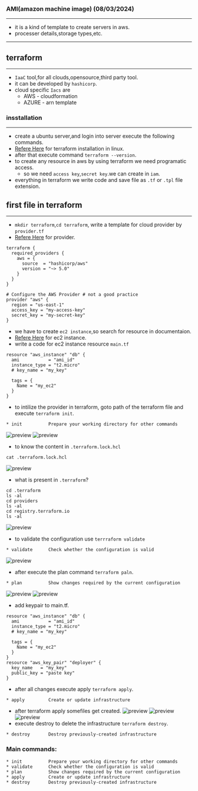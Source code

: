 ### AMI(amazon machine image) (08/03/2024)
----------------------------------------------
* it is a kind of template to create servers in aws.
* processer details,storage types,etc.
-------------------------------------------------------------------
## terraform
----------------------------------------------------------------------
* `IaaC` tool,for all clouds,opensource,third party tool.
* it can be developed by `hashicorp`.
* cloud specific `Iacs` are
    * AWS - cloudformation
    * AZURE - arn template
### insstallation
---------------------------
* create a ubuntu server,and login into server execute the following commands.
* [Refere Here](https://developer.hashicorp.com/terraform/tutorials/aws-get-started/install-cli) for terraform installation in linux.
* after that execute command `terraform --version`.
* to create any resource in aws by using terraform we need programatic access.
   * so we need `access key`,`secret key`.we can create in `iam`.
 * everything in terraform we write code and save file as `.tf` or `.tpl` file extension.
## first file in terraform
-------------------------------
* `mkdir terraform`,`cd terraform`, write a template for cloud provider by `provider.tf`
* [Refere Here](https://registry.terraform.io/providers/hashicorp/aws/latest/docs) for provider.
```t
terraform {
  required_providers {
    aws = {
      source  = "hashicorp/aws"
      version = "~> 5.0"
    }
  }
}

# Configure the AWS Provider # not a good practice
provider "aws" {
  region = "us-east-1"
  access_key = "my-access-key"
  secret_key = "my-secret-key"
}
```
* we have to create `ec2 instance`,so search for resource in documentaion.
* [Refere Here](https://registry.terraform.io/providers/hashicorp/aws/latest/docs/resources/instance) for ec2 instance.
* write a code for ec2 instance resource `main.tf`
```t
resource "aws_instance" "db" {
  ami           = "ami_id"
  instance_type = "t2.micro"
  # key_name = "my_key"

  tags = {
    Name = "my_ec2"
  }
}
```
* to intilize the provider in terraform, goto path of the terraform file and execute `terraform init`.
```
* init          Prepare your working directory for other commands
```
![preview](./images/tf1.png)
![preview](./images/tf2.png)
* to know the content in `.terraform.lock.hcl`
```
cat .terraform.lock.hcl
```
![preview](./images/tf3.png)
* what is present in `.terraform`?
```
cd .terraform
ls -al
cd providers
ls -al
cd registry.terraform.io
ls -al
```
![preview](./images/tf4.png)
* to validate the configuration use `terrraform validate`
```
* validate      Check whether the configuration is valid
```
![preview](./images/tf5.png)
* after execute the plan command `terraform paln`.
```
* plan          Show changes required by the current configuration
```
![preview](./images/tf6.png)
![preview](./images/tf7.png)
* add keypair to main.tf.
```t
resource "aws_instance" "db" {
  ami           = "ami_id"
  instance_type = "t2.micro"
  # key_name = "my_key"

  tags = {
    Name = "my_ec2"
  }
}
resource "aws_key_pair" "deployer" {
  key_name   = "my_key"
  public_key = "paste key"
}
```
* after all changes execute apply `terraform apply`.
```
* apply         Create or update infrastructure
```
* after terraform apply somefiles get created.
![preview](./images/tf8.png)
![preview](./images/tf10.png)
![preview](./images/tf9.png)
* execute destroy to delete the infrastructure `terraform destroy`.
```
* destroy       Destroy previously-created infrastructure
```
### Main commands:
```
* init          Prepare your working directory for other commands
* validate      Check whether the configuration is valid
* plan          Show changes required by the current configuration
* apply         Create or update infrastructure
* destroy       Destroy previously-created infrastructure
```

